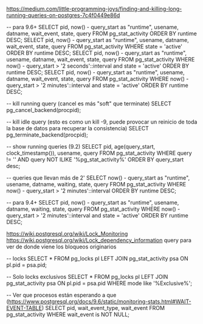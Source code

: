 https://medium.com/little-programming-joys/finding-and-killing-long-running-queries-on-postgres-7c4f0449e86d

-- para 9.6+
SELECT pid, now() - query_start as "runtime", usename, datname, wait_event, state, query FROM  pg_stat_activity ORDER BY runtime DESC;
SELECT pid, now() - query_start as "runtime", usename, datname, wait_event, state, query FROM  pg_stat_activity WHERE state = 'active' ORDER BY runtime DESC;
SELECT pid, now() - query_start as "runtime", usename, datname, wait_event, state, query FROM  pg_stat_activity WHERE now() - query_start > '2 seconds'::interval and state = 'active' ORDER BY runtime DESC;
SELECT pid, now() - query_start as "runtime", usename, datname, wait_event, state, query FROM  pg_stat_activity WHERE now() - query_start > '2 minutes'::interval and state = 'active' ORDER BY runtime DESC;


-- kill running query (cancel es más "soft" que terminate)
SELECT pg_cancel_backend(procpid);

-- kill idle query (esto es como un kill -9, puede provocar un reinicio de toda la base de datos para recuperar la consistencia)
SELECT pg_terminate_backend(procpid);



-- show running queries (9.2)
SELECT pid, age(query_start, clock_timestamp()), usename, query FROM pg_stat_activity WHERE query != '<IDLE>' AND query NOT ILIKE '%pg_stat_activity%' ORDER BY query_start desc;

-- queries que llevan más de 2'
SELECT now() - query_start as "runtime", usename, datname, waiting, state, query FROM  pg_stat_activity WHERE now() - query_start > '2 minutes'::interval ORDER BY runtime DESC;

-- para 9.4+
SELECT pid, now() - query_start as "runtime", usename, datname, waiting, state, query FROM  pg_stat_activity WHERE now() - query_start > '2 minutes'::interval and state = 'active' ORDER BY runtime DESC;




https://wiki.postgresql.org/wiki/Lock_Monitoring
https://wiki.postgresql.org/wiki/Lock_dependency_information
  query para ver de donde viene los bloqueos originarios

-- locks
SELECT * FROM pg_locks pl LEFT JOIN pg_stat_activity psa ON pl.pid = psa.pid;

-- Solo locks exclusivos
SELECT * FROM pg_locks pl LEFT JOIN pg_stat_activity psa ON pl.pid = psa.pid WHERE mode like '%Exclusive%';

-- Ver que procesos están esperando a que (https://www.postgresql.org/docs/9.6/static/monitoring-stats.html#WAIT-EVENT-TABLE)
SELECT pid, wait_event_type, wait_event FROM pg_stat_activity WHERE wait_event is NOT NULL;
